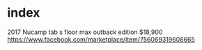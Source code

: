 # index
2017 Nucamp tab s floor max outback edition
$18,900
https://www.facebook.com/marketplace/item/756069319608665
